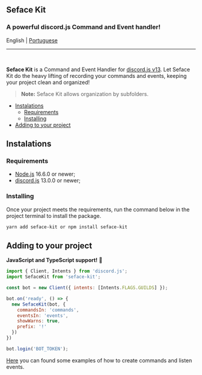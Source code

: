 ## Seface Kit
### A powerful discord.js Command and Event handler!
English | [Portuguese](./.github/README.pt_BR.md)

---
<br/>

**Seface Kit** is a Command and Event Handler for [discord.js v13](https://github.com/discordjs/discord.js/releases/tag/13.0.0). Let Seface Kit do the heavy lifting of recording your commands and events, keeping your project clean and organized!

> **Note:** Seface Kit allows organization by subfolders.

- [Instalations](#instalations)
  - [Requirements](#requirements)
  - [Installing](#installing)
- [Adding to your project](#adding-to-your-project)

## Instalations
### Requirements
  * [Node.js](https://nodejs.org/en/) 16.6.0 or newer;
  * [discord.js](https://discord.js.org/) 13.0.0 or newer;

### Installing
Once your project meets the requirements, run the command below in the project terminal to install the package.

```sh
yarn add seface-kit or npm install seface-kit
```

## Adding to your project
**JavaScript and TypeScript support!** 🎉

```js
import { Client, Intents } from 'discord.js';
import SefaceKit from 'seface-kit';

const bot = new Client({ intents: [Intents.FLAGS.GUILDS] });

bot.on('ready', () => {
  new SefaceKit(bot, {
    commandsIn: 'commands',
    eventsIn: 'events',
    showWarns: true,
    prefix: '!'
  })
})

bot.login('BOT_TOKEN');
```
[Here](./examples) you can found some examples of how to create commands and listen events.
